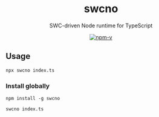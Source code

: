 <h1 align='center'>swcno</h1>

<p align='center'>SWC-driven Node runtime for TypeScript</p>

<p align="center">
    <a href="https://npmjs.com/package/swcno">
        <img src="https://img.shields.io/npm/v/swcno.svg" alt="npm-v">
    </a>
</p>


## Usage

```bash
npx swcno index.ts
```

### Install globally

```
npm install -g swcno

swcno index.ts
```

